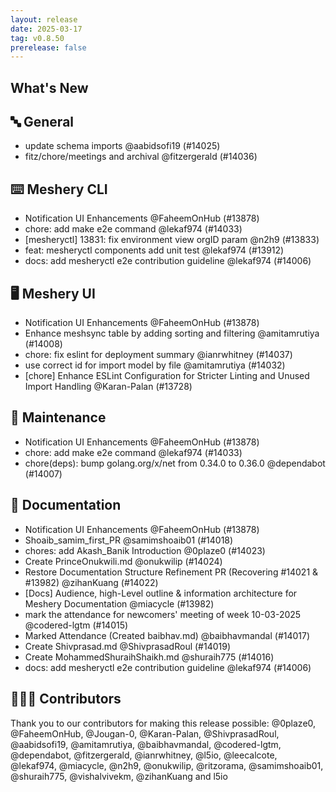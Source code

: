 ```yaml
---
layout: release
date: 2025-03-17
tag: v0.8.50
prerelease: false
---
```


## What's New
## 🔤 General
- update schema imports @aabidsofi19 (#14025)
- fitz/chore/meetings and archival @fitzergerald (#14036)

## ⌨️ Meshery CLI

- Notification UI Enhancements @FaheemOnHub (#13878)
- chore: add make e2e command @lekaf974 (#14033)
- \[mesheryctl\] 13831: fix environment view orgID param @n2h9 (#13833)
- feat: mesheryctl components add unit test @lekaf974 (#13912)
- docs: add mesheryctl e2e contribution guideline @lekaf974 (#14006)

## 🖥 Meshery UI

- Notification UI Enhancements @FaheemOnHub (#13878)
- Enhance meshsync table by adding sorting and filtering @amitamrutiya (#14008)
- chore: fix eslint for deployment summary @ianrwhitney (#14037)
- use correct id for import model by file @amitamrutiya (#14032)
- \[chore\] Enhance ESLint Configuration for Stricter Linting and Unused Import Handling @Karan-Palan (#13728)

## 🧰 Maintenance

- Notification UI Enhancements @FaheemOnHub (#13878)
- chore: add make e2e command @lekaf974 (#14033)
- chore(deps): bump golang.org/x/net from 0.34.0 to 0.36.0 @dependabot (#14007)

## 📖 Documentation

- Notification UI Enhancements @FaheemOnHub (#13878)
- Shoaib_samim_first_PR @samimshoaib01 (#14018)
- chores: add Akash_Banik Introduction @0plaze0 (#14023)
- Create PrinceOnukwili.md @onukwilip (#14024)
- Restore Documentation Structure Refinement PR (Recovering #14021 & #13982) @zihanKuang (#14022)
- \[Docs\] Audience, high-Level outline & information architecture for Meshery Documentation @miacycle (#13982)
- mark the attendance for newcomers' meeting of week 10-03-2025 @codered-lgtm (#14015)
- Marked Attendance (Created baibhav.md) @baibhavmandal (#14017)
- Create Shivprasad.md @ShivprasadRoul (#14019)
- Create MohammedShuraihShaikh.md @shuraih775 (#14016)
- docs: add mesheryctl e2e contribution guideline @lekaf974 (#14006)

## 👨🏽‍💻 Contributors

Thank you to our contributors for making this release possible:
@0plaze0, @FaheemOnHub, @Jougan-0, @Karan-Palan, @ShivprasadRoul, @aabidsofi19, @amitamrutiya, @baibhavmandal, @codered-lgtm, @dependabot, @fitzergerald, @ianrwhitney, @l5io, @leecalcote, @lekaf974, @miacycle, @n2h9, @onukwilip, @ritzorama, @samimshoaib01, @shuraih775, @vishalvivekm, @zihanKuang and l5io

